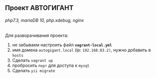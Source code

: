 ## Проект АВТОГИГАНТ

###### _php7.3, mariaDB 10, php.xdebug, nginx_

Для разворачивания проекта:  
1) не забываем настроить файл **`vagrant-local.yml`**  
2) имя домена `autogigant.local` (ip: `192.168.83.2)`, нужно добавить в `hosts`
3) Сделать `vagrant up`
4) пробросить `порт` для доступа к `mysql`  
5) Сделать `yii migrate`

